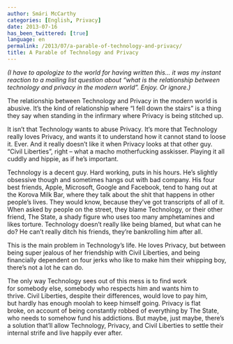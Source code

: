 ```yaml
---
author: Smári McCarthy
categories: [English, Privacy]
date: 2013-07-16
has_been_twittered: [true]
language: en
permalink: /2013/07/a-parable-of-technology-and-privacy/
title: A Parable of Technology and Privacy
---
```

<p class="wp-flattr-button">
  <a class="FlattrButton" style="display:none;" href="http://www.smarimccarthy.is/2013/07/a-parable-of-technology-and-privacy/" title="A Parable of Technology and Privacy" rev="flattr;uid:smarimc;language:en_GB;category:text;button:compact;">(I have to apologize to the world for having written this... it was my instant reaction to a mailing list question about "what is the relationship between technology and privacy in the modern world". Enjoy. Or ignore.) The relationship between Technology and Privacy in the modern world is abusive. It's the kind of relationship where "I fell down the stairs" is a thing they say when standing in the infirmary where Privacy is being stitched up. It isn't that Technology wants to abuse Privacy. It's more that Technology really loves Privacy, and wants it to understand how it cannot stand to loose it. Ever. And it really doesn't like it when Privacy looks at that other guy. "Civil Liberties", right - what a macho motherfucking asskisser. Playing it all cuddly and hippie, as if he's important. Technology is a decent guy. Hard working, puts in his hours. He's slightly obsessive though and sometimes hangs out with bad company. His four best friends, Apple, Microsoft, Google and Facebook, tend to hang</a>
</p>

*(I have to apologize to the world for having written this&#8230; it was my instant reaction to a mailing list question about &#8220;what is the relationship between technology and privacy in the modern world&#8221;. Enjoy. Or ignore.)*

The relationship between Technology and Privacy in the modern world is abusive. It&#8217;s the kind of relationship where &#8220;I fell down the stairs&#8221; is a thing they say when standing in the infirmary where Privacy is being stitched up.

It isn&#8217;t that Technology wants to abuse Privacy. It&#8217;s more that Technology really loves Privacy, and wants it to understand how it cannot stand to loose it. Ever. And it really doesn&#8217;t like it when Privacy looks at that other guy. &#8220;Civil Liberties&#8221;, right &#8211; what a macho motherfucking asskisser. Playing it all cuddly and hippie, as if he&#8217;s important.

Technology is a decent guy. Hard working, puts in his hours. He&#8217;s slightly obsessive though and sometimes hangs out with bad company. His four best friends, Apple, Microsoft, Google and Facebook, tend to hang out at the Korova Milk Bar, where they talk about the shit that happens in other people&#8217;s lives. They would know, because they&#8217;ve got transcripts of all of it. When asked by people on the street, they blame Technology, or their other friend, The State, a shady figure who uses too many amphetamines and likes torture. Technology doesn&#8217;t really like being blamed, but what can he do? He can&#8217;t really ditch his friends, they&#8217;re bankrolling him after all.

This is the main problem in Technology&#8217;s life. He loves Privacy, but between being super jealous of her friendship with Civil Liberties, and being financially dependent on four jerks who like to make him their whipping boy, there&#8217;s not a lot he can do.

The only way Technology sees out of this mess is to find work for somebody else, somebody who respects him and wants him to thrive. Civil Liberties, despite their differences, would love to pay him, but hardly has enough moolah to keep himself going. Privacy is flat broke, on account of being constantly robbed of everything by The State, who needs to somehow fund his addictions. But maybe, just maybe, there&#8217;s a solution that&#8217;ll allow Technology, Privacy, and Civil Liberties to settle their internal strife and live happily ever after.
